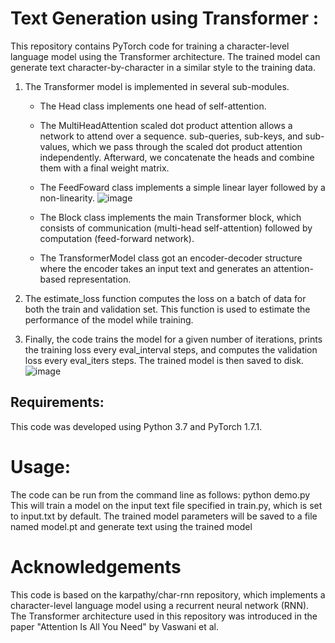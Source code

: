 # Text Generation using Transformer : 
This repository contains PyTorch code for training a character-level language model using the Transformer architecture. The trained model can generate text character-by-character in a similar style to the training data.

1) The Transformer model is implemented in several sub-modules.
    * The Head class implements one head of self-attention. 
    * The MultiHeadAttention scaled dot product attention allows a network to attend over a sequence. sub-queries, sub-keys, and sub-values, which we pass through the scaled dot product attention independently. Afterward, we concatenate the heads and combine them with a final weight matrix.
    * The FeedFoward class implements a simple linear layer followed by a non-linearity. ![image](https://user-images.githubusercontent.com/83644731/226430054-3a0dbaba-0a0a-4b5f-9c7f-b75ad87e0f9c.png)

    * The Block class implements the main Transformer block, which consists of communication (multi-head self-attention) followed by computation (feed-forward network). 
    * The TransformerModel class got an encoder-decoder structure where the encoder takes an input text and generates an attention-based representation.
    

2) The estimate_loss function computes the loss on a batch of data for both the train and validation set. This function is used to estimate the performance of the model while training.

3) Finally, the code trains the model for a given number of iterations, prints the training loss every eval_interval steps, and computes the validation loss every eval_iters steps. The trained model is then saved to disk.
![image](https://user-images.githubusercontent.com/83644731/226430251-799d6b02-ff92-47a1-8453-773b54900fc3.png)

## Requirements:
This code was developed using Python 3.7 and PyTorch 1.7.1.


# Usage:
The code can be run from the command line as follows:
python demo.py This will train a model on the input text file specified in train.py, which is set to input.txt by default. The trained model parameters will be saved to a file named model.pt and generate text using the trained model

# Acknowledgements
This code is based on the karpathy/char-rnn repository, which implements a character-level language model using a recurrent neural network (RNN). The Transformer architecture used in this repository was introduced in the paper "Attention Is All You Need" by Vaswani et al.
